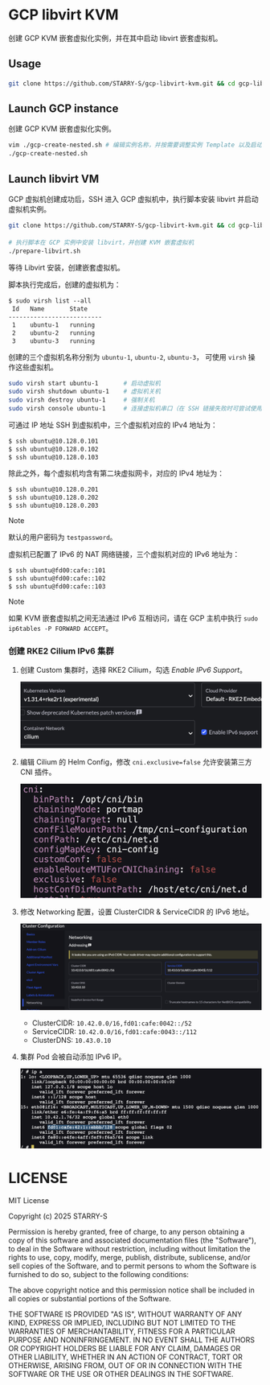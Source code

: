 # GCP libvirt KVM

创建 GCP KVM 嵌套虚拟化实例，并在其中启动 libvirt 嵌套虚拟机。

## Usage

```sh
git clone https://github.com/STARRY-S/gcp-libvirt-kvm.git && cd gcp-libvirt-kvm/
```

## Launch GCP instance

创建 GCP KVM 嵌套虚拟化实例。

```sh
vim ./gcp-create-nested.sh # 编辑实例名称，并按需要调整实例 Template 以及启动参数
./gcp-create-nested.sh
```

## Launch libvirt VM

GCP 虚拟机创建成功后，SSH 进入 GCP 虚拟机中，执行脚本安装 libvirt 并启动虚拟机实例。

```sh
git clone https://github.com/STARRY-S/gcp-libvirt-kvm.git && cd gcp-libvirt-kvm/

# 执行脚本在 GCP 实例中安装 libvirt，并创建 KVM 嵌套虚拟机
./prepare-libvirt.sh
```

等待 Libvirt 安装，创建嵌套虚拟机。

脚本执行完成后，创建的虚拟机为：

```console
$ sudo virsh list --all
 Id   Name       State
--------------------------
 1    ubuntu-1   running
 2    ubuntu-2   running
 3    ubuntu-3   running
```

创建的三个虚拟机名称分别为 `ubuntu-1`, `ubuntu-2`, `ubuntu-3`，
可使用 `virsh` 操作这些虚拟机。

```sh
sudo virsh start ubuntu-1       # 启动虚拟机
sudo virsh shutdown ubuntu-1    # 虚拟机关机
sudo virsh destroy ubuntu-1     # 强制关机
sudo virsh console ubuntu-1     # 连接虚拟机串口（在 SSH 链接失败时可尝试使用串口）
```

可通过 IP 地址 SSH 到虚拟机中，三个虚拟机对应的 IPv4 地址为：

```console
$ ssh ubuntu@10.128.0.101
$ ssh ubuntu@10.128.0.102
$ ssh ubuntu@10.128.0.103
```

除此之外，每个虚拟机均含有第二块虚拟网卡，对应的 IPv4 地址为：

```console
$ ssh ubuntu@10.128.0.201
$ ssh ubuntu@10.128.0.202
$ ssh ubuntu@10.128.0.203
```

> [!NOTE]
>
> 默认的用户密码为 `testpassword`。

虚拟机已配置了 IPv6 的 NAT 网络链接，三个虚拟机对应的 IPv6 地址为：

```console
$ ssh ubuntu@fd00:cafe::101
$ ssh ubuntu@fd00:cafe::102
$ ssh ubuntu@fd00:cafe::103
```

> [!NOTE]
>
> 如果 KVM 嵌套虚拟机之间无法通过 IPv6 互相访问，请在 GCP 主机中执行 `sudo ip6tables -P FORWARD ACCEPT`。

### 创建 RKE2 Cilium IPv6 集群

1. 创建 Custom 集群时，选择 RKE2 Cilium，勾选 *Enable IPv6 Support*。

    ![](images/01.png)

1. 编辑 Cilium 的 Helm Config，修改 `cni.exclusive=false` 允许安装第三方 CNI 插件。

    ![](images/02.png)

1. 修改 Networking 配置，设置 ClusterCIDR & ServiceCIDR 的 IPv6 地址。

    ![](images/03.png)

    - ClusterCIDR: `10.42.0.0/16,fd01:cafe:0042::/52`
    - ServiceCIDR: `10.42.0.0/16,fd01:cafe:0043::/112`
    - ClusterDNS: `10.43.0.10`

1. 集群 Pod 会被自动添加 IPv6 IP。

    ![](images/04.png)

# LICENSE

MIT License

Copyright (c) 2025 STARRY-S

Permission is hereby granted, free of charge, to any person obtaining a copy
of this software and associated documentation files (the "Software"), to deal
in the Software without restriction, including without limitation the rights
to use, copy, modify, merge, publish, distribute, sublicense, and/or sell
copies of the Software, and to permit persons to whom the Software is
furnished to do so, subject to the following conditions:

The above copyright notice and this permission notice shall be included in all
copies or substantial portions of the Software.

THE SOFTWARE IS PROVIDED "AS IS", WITHOUT WARRANTY OF ANY KIND, EXPRESS OR
IMPLIED, INCLUDING BUT NOT LIMITED TO THE WARRANTIES OF MERCHANTABILITY,
FITNESS FOR A PARTICULAR PURPOSE AND NONINFRINGEMENT. IN NO EVENT SHALL THE
AUTHORS OR COPYRIGHT HOLDERS BE LIABLE FOR ANY CLAIM, DAMAGES OR OTHER
LIABILITY, WHETHER IN AN ACTION OF CONTRACT, TORT OR OTHERWISE, ARISING FROM,
OUT OF OR IN CONNECTION WITH THE SOFTWARE OR THE USE OR OTHER DEALINGS IN THE
SOFTWARE.

